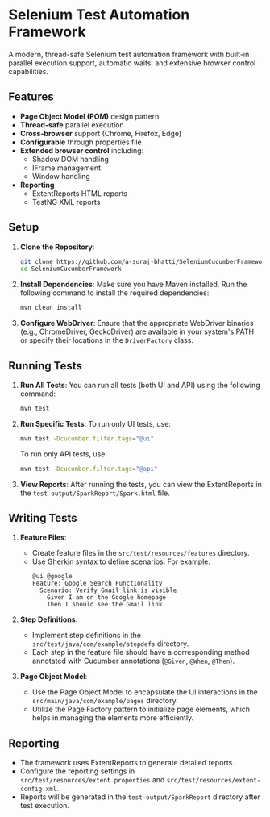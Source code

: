 # Selenium Test Automation Framework

A modern, thread-safe Selenium test automation framework with built-in parallel execution support, automatic waits, and extensive browser control capabilities.

## Features

- **Page Object Model (POM)** design pattern
- **Thread-safe** parallel execution
- **Cross-browser** support (Chrome, Firefox, Edge)
- **Configurable** through properties file
- **Extended browser control** including:
  - Shadow DOM handling
  - IFrame management
  - Window handling
- **Reporting**
  - ExtentReports HTML reports
  - TestNG XML reports

## Setup

1. **Clone the Repository**:
   ```bash
   git clone https://github.com/a-suraj-bhatti/SeleniumCucumberFramework.git
   cd SeleniumCucumberFramework
   ```

2. **Install Dependencies**:
   Make sure you have Maven installed. Run the following command to install the required dependencies:
   ```bash
   mvn clean install
   ```

3. **Configure WebDriver**:
   Ensure that the appropriate WebDriver binaries (e.g., ChromeDriver, GeckoDriver) are available in your system's PATH or specify their locations in the `DriverFactory` class.

## Running Tests

1. **Run All Tests**:
   You can run all tests (both UI and API) using the following command:
   ```bash
   mvn test
   ```

2. **Run Specific Tests**:
   To run only UI tests, use:
   ```bash
   mvn test -Dcucumber.filter.tags="@ui"
   ```

   To run only API tests, use:
   ```bash
   mvn test -Dcucumber.filter.tags="@api"
   ```

3. **View Reports**:
   After running the tests, you can view the ExtentReports in the `test-output/SparkReport/Spark.html` file.

## Writing Tests

1. **Feature Files**:
   - Create feature files in the `src/test/resources/features` directory.
   - Use Gherkin syntax to define scenarios. For example:
     ```gherkin
     @ui @google
     Feature: Google Search Functionality
       Scenario: Verify Gmail link is visible
         Given I am on the Google homepage
         Then I should see the Gmail link
     ```

2. **Step Definitions**:
   - Implement step definitions in the `src/test/java/com/example/stepdefs` directory.
   - Each step in the feature file should have a corresponding method annotated with Cucumber annotations (`@Given`, `@When`, `@Then`).

3. **Page Object Model**:
   - Use the Page Object Model to encapsulate the UI interactions in the `src/main/java/com/example/pages` directory.
   - Utilize the Page Factory pattern to initialize page elements, which helps in managing the elements more efficiently.

## Reporting

- The framework uses ExtentReports to generate detailed reports.
- Configure the reporting settings in `src/test/resources/extent.properties` and `src/test/resources/extent-config.xml`.
- Reports will be generated in the `test-output/SparkReport` directory after test execution.


  
  